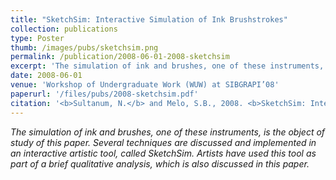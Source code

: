 ```yaml
---
title: "SketchSim: Interactive Simulation of Ink Brushstrokes"
collection: publications
type: Poster
thumb: /images/pubs/sketchsim.png
permalink: /publication/2008-06-01-2008-sketchsim
excerpt: 'The simulation of ink and brushes, one of these instruments, is the object of study of this paper. Several techniques are discussed and implemented in an interactive artistic tool, called SketchSim. Artists have used this tool as part of a brief qualitative analysis, which is also discussed in this paper.'
date: 2008-06-01
venue: 'Workshop of Undergraduate Work (WUW) at SIBGRAPI’08'
paperurl: '/files/pubs/2008-sketchsim.pdf'
citation: '<b>Sultanum, N.</b> and Melo, S.B., 2008. <b>SketchSim: Interactive Simulation of Ink Brushstrokes</b>. In <i>Workshop of Undergraduate Work at SIBGRAPI’08</i>.'
---
```

_The simulation of ink and brushes, one of these instruments, is the object of study of this paper. Several techniques are discussed and implemented in an interactive artistic tool, called SketchSim. Artists have used this tool as part of a brief qualitative analysis, which is also discussed in this paper._